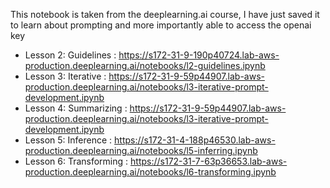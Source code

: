 This notebook is taken from the deeplearning.ai course, I have just saved it to learn about prompting and more importantly able to access the openai key

- Lesson 2: Guidelines : https://s172-31-9-190p40724.lab-aws-production.deeplearning.ai/notebooks/l2-guidelines.ipynb
- Lesson 3: Iterative : https://s172-31-9-59p44907.lab-aws-production.deeplearning.ai/notebooks/l3-iterative-prompt-development.ipynb
- Lesson 4: Summarizing : https://s172-31-9-59p44907.lab-aws-production.deeplearning.ai/notebooks/l3-iterative-prompt-development.ipynb
- Lesson 5: Inference : https://s172-31-4-188p46530.lab-aws-production.deeplearning.ai/notebooks/l5-inferring.ipynb
- Lesson 6: Transforming : https://s172-31-7-63p36653.lab-aws-production.deeplearning.ai/notebooks/l6-transforming.ipynb

